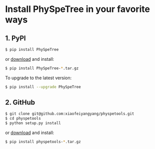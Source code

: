 # Install PhySpeTree in your favorite ways

## 1. PyPI

```bash
$ pip install PhySpeTree
```

or [download](https://pypi.python.org/pypi/PhySpeTree/) and install:

```bash
$ pip install PhySpeTree-*.tar.gz
```

To upgrade to the latest version:

```bash
$ pip install --upgrade PhySpeTree
```

## 2. GitHub

```bash
$ git clone git@github.com:xiaofeiyangyang/physpetools.git
$ cd physpetools
$ python setup.py install
```
or [download](https://github.com/xiaofeiyangyang/physpetools/releases) and install:

```bash
$ pip install physpetools-*.tar.gz
```
